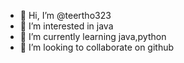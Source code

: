 - 👋 Hi, I’m @teertho323
- 👀 I’m interested in java
- 🌱 I’m currently learning java,python
- 💞️ I’m looking to collaborate on github

<!---
teertho323/teertho323 is a ✨ special ✨ repository because its `README.md` (this file) appears on your GitHub profile.
You can click the Preview link to take a look at your changes.
--->
